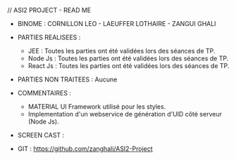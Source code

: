 // ASI2 PROJECT - READ ME

- BINOME : CORNILLON LEO - LAEUFFER LOTHAIRE - ZANGUI GHALI

- PARTIES REALISEES :

    - JEE : Toutes les parties ont été validées lors des séances de TP.
    - Node Js : Toutes les parties ont été validées lors des séances de TP.
    - React Js : Toutes les parties ont été validées lors des séances de TP.

- PARTIES NON TRAITEES : Aucune

- COMMENTAIRES :

    - MATERIAL UI Framework utilisé pour les styles.
    - Implementation d'un webservice de génération d'UID côté serveur (Node Js).

- SCREEN CAST :

- GIT : https://github.com/zanghali/ASI2-Project
